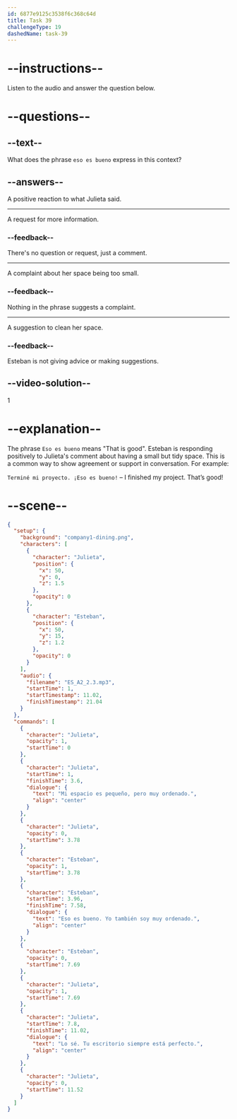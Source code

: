 ```yaml
---
id: 6877e9125c3538f6c368c64d
title: Task 39
challengeType: 19
dashedName: task-39
---
```


<!-- (Audio) Julieta: Mi espacio es pequeño, pero muy ordenado. Esteban: Eso es bueno. Yo también soy muy ordenado. Julieta: Lo sé. ¡Tu escritorio siempre está perfecto! -->

# --instructions--

Listen to the audio and answer the question below.

# --questions--

## --text--

What does the phrase `eso es bueno` express in this context?

## --answers--

A positive reaction to what Julieta said.

---

A request for more information.

### --feedback--

There's no question or request, just a comment.

---

A complaint about her space being too small.

### --feedback--

Nothing in the phrase suggests a complaint.

---

A suggestion to clean her space.

### --feedback--

Esteban is not giving advice or making suggestions.

## --video-solution--

1

# --explanation--

The phrase `Eso es bueno` means "That is good". Esteban is responding positively to Julieta's comment about having a small but tidy space. This is a common way to show agreement or support in conversation. For example:

`Terminé mi proyecto. ¡Eso es bueno!` – I finished my project. That’s good!

# --scene--

```json
{
  "setup": {
    "background": "company1-dining.png",
    "characters": [
      {
        "character": "Julieta",
        "position": {
          "x": 50,
          "y": 0,
          "z": 1.5
        },
        "opacity": 0
      },
      {
        "character": "Esteban",
        "position": {
          "x": 50,
          "y": 15,
          "z": 1.2
        },
        "opacity": 0
      }
    ],
    "audio": {
      "filename": "ES_A2_2.3.mp3",
      "startTime": 1,
      "startTimestamp": 11.02,
      "finishTimestamp": 21.04
    }
  },
  "commands": [
    {
      "character": "Julieta",
      "opacity": 1,
      "startTime": 0
    },
    {
      "character": "Julieta",
      "startTime": 1,
      "finishTime": 3.6,
      "dialogue": {
        "text": "Mi espacio es pequeño, pero muy ordenado.",
        "align": "center"
      }
    },
    {
      "character": "Julieta",
      "opacity": 0,
      "startTime": 3.78
    },
    {
      "character": "Esteban",
      "opacity": 1,
      "startTime": 3.78
    },
    {
      "character": "Esteban",
      "startTime": 3.96,
      "finishTime": 7.58,
      "dialogue": {
        "text": "Eso es bueno. Yo también soy muy ordenado.",
        "align": "center"
      }
    },
    {
      "character": "Esteban",
      "opacity": 0,
      "startTime": 7.69
    },
    {
      "character": "Julieta",
      "opacity": 1,
      "startTime": 7.69
    },
    {
      "character": "Julieta",
      "startTime": 7.8,
      "finishTime": 11.02,
      "dialogue": {
        "text": "Lo sé. Tu escritorio siempre está perfecto.",
        "align": "center"
      }
    },
    {
      "character": "Julieta",
      "opacity": 0,
      "startTime": 11.52
    }
  ]
}
```
